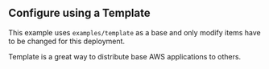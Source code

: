 ## Configure using a Template

This example uses `examples/template` as a base and only modify items have to be changed for this deployment.

Template is a great way to distribute base AWS applications to others.